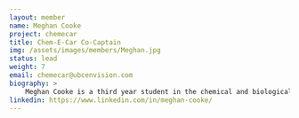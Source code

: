 ```yaml
---
layout: member
name: Meghan Cooke
project: chemecar
title: Chem-E-Car Co-Captain
img: /assets/images/members/Meghan.jpg
status: lead
weight: 7
email: chemecar@ubcenvision.com
biography: >
    Meghan Cooke is a third year student in the chemical and biological engineering program at UBC. She is a C aptain for the Chem-E-Car project. Meghan is also a Residence Advisor, a member of the Promotions team for Varsity Sports, and is the Co-Social Media Director for Engi-YOU Wellness, and is in the Co-op Program. Now after being on the team for a couple years, Meghan hopes she can take what she's learned and help the team work towards the AIChE Chem-E-Car competition and help develop other students professionally.
linkedin: https://www.linkedin.com/in/meghan-cooke/ 
---
```

